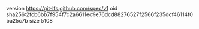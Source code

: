 version https://git-lfs.github.com/spec/v1
oid sha256:2fcb6bb7f954f7c2a6611ec9e76dcd88276527f2566f235dcf46114f0ba25c7b
size 5108

